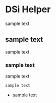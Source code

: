 # DSi Helper
sample text
## sample text
sample text
### sample text
sample text
```
sample text
```
* sample text
